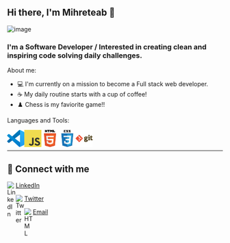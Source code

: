 
## Hi there, I'm Mihreteab :wave:

![image](https://user-images.githubusercontent.com/34578631/144666672-91e827bb-948f-49de-82c7-cd744c220277.png)

### I'm a Software Developer / Interested in creating clean and inspiring code solving daily challenges.



About me:

- :computer: I'm currently on a mission to become a Full stack web developer.
- :coffee: My daily routine starts with a cup of coffee!
- :chess_pawn: Chess is my faviorite game!!


Languages and Tools:

<img align="left" alt="VScode" width="40px" src="https://raw.githubusercontent.com/github/explore/80688e429a7d4ef2fca1e82350fe8e3517d3494d/topics/visual-studio-code/visual-studio-code.png" />

<img align="left" alt="JS" width="40px" src="https://raw.githubusercontent.com/github/explore/80688e429a7d4ef2fca1e82350fe8e3517d3494d/topics/javascript/javascript.png" />

<img align="left" alt="HTML" width="40px" src="https://raw.githubusercontent.com/github/explore/80688e429a7d4ef2fca1e82350fe8e3517d3494d/topics/html/html.png" />

<img align="left" alt="HTML" width="40px" src="https://raw.githubusercontent.com/github/explore/80688e429a7d4ef2fca1e82350fe8e3517d3494d/topics/css/css.png" />

<img align="left" alt="HTML" width="40px" src="https://raw.githubusercontent.com/github/explore/80688e429a7d4ef2fca1e82350fe8e3517d3494d/topics/git/git.png" />

<br />

<br />


* * *


## 🤝 Connect with me

<img align="left" alt="LinkedIn" width="20px" src="https://user-images.githubusercontent.com/34578631/144675135-0c0ea4b9-3a44-4fcc-b29a-f40683ff131f.png" /> [LinkedIn](https://www.linkedin.com/in/mihreteab-misganaw-86249812b/)


<img align="left" alt="Twitter" width="20px" src="https://user-images.githubusercontent.com/34578631/144675807-c24f273d-b293-4395-8338-80adc480ebee.png" /> [Twitter](https://twitter.com/MreMisganaw)


<img align="left" alt="HTML" width="20px" src="https://user-images.githubusercontent.com/34578631/144675888-759aafb1-5ab5-4836-8186-162180648168.png" /> [Email](misganawmihreteab@gmail.com)



